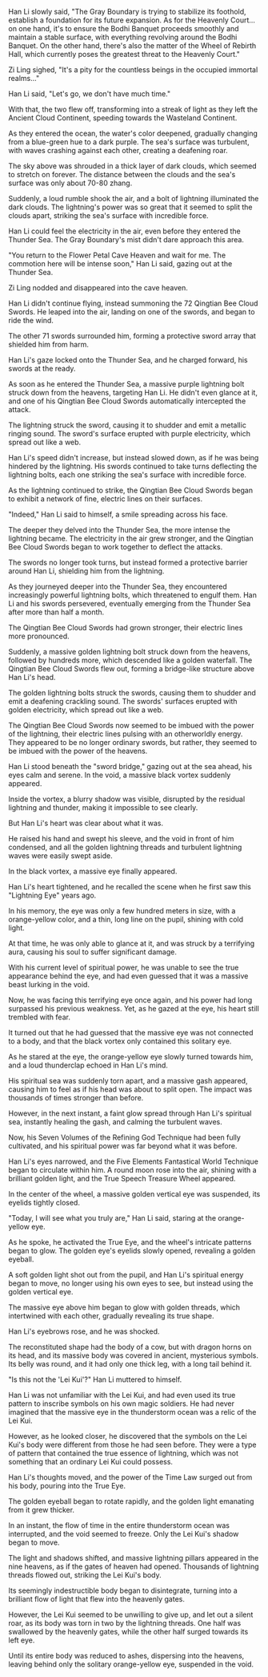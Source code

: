 Han Li slowly said, "The Gray Boundary is trying to stabilize its foothold, establish a foundation for its future expansion. As for the Heavenly Court... on one hand, it's to ensure the Bodhi Banquet proceeds smoothly and maintain a stable surface, with everything revolving around the Bodhi Banquet. On the other hand, there's also the matter of the Wheel of Rebirth Hall, which currently poses the greatest threat to the Heavenly Court."

Zi Ling sighed, "It's a pity for the countless beings in the occupied immortal realms..."

Han Li said, "Let's go, we don't have much time."

With that, the two flew off, transforming into a streak of light as they left the Ancient Cloud Continent, speeding towards the Wasteland Continent.

As they entered the ocean, the water's color deepened, gradually changing from a blue-green hue to a dark purple. The sea's surface was turbulent, with waves crashing against each other, creating a deafening roar.

The sky above was shrouded in a thick layer of dark clouds, which seemed to stretch on forever. The distance between the clouds and the sea's surface was only about 70-80 zhang.

Suddenly, a loud rumble shook the air, and a bolt of lightning illuminated the dark clouds. The lightning's power was so great that it seemed to split the clouds apart, striking the sea's surface with incredible force.

Han Li could feel the electricity in the air, even before they entered the Thunder Sea. The Gray Boundary's mist didn't dare approach this area.

"You return to the Flower Petal Cave Heaven and wait for me. The commotion here will be intense soon," Han Li said, gazing out at the Thunder Sea.

Zi Ling nodded and disappeared into the cave heaven.

Han Li didn't continue flying, instead summoning the 72 Qingtian Bee Cloud Swords. He leaped into the air, landing on one of the swords, and began to ride the wind.

The other 71 swords surrounded him, forming a protective sword array that shielded him from harm.

Han Li's gaze locked onto the Thunder Sea, and he charged forward, his swords at the ready.

As soon as he entered the Thunder Sea, a massive purple lightning bolt struck down from the heavens, targeting Han Li. He didn't even glance at it, and one of his Qingtian Bee Cloud Swords automatically intercepted the attack.

The lightning struck the sword, causing it to shudder and emit a metallic ringing sound. The sword's surface erupted with purple electricity, which spread out like a web.

Han Li's speed didn't increase, but instead slowed down, as if he was being hindered by the lightning. His swords continued to take turns deflecting the lightning bolts, each one striking the sea's surface with incredible force.

As the lightning continued to strike, the Qingtian Bee Cloud Swords began to exhibit a network of fine, electric lines on their surfaces.

"Indeed," Han Li said to himself, a smile spreading across his face.

The deeper they delved into the Thunder Sea, the more intense the lightning became. The electricity in the air grew stronger, and the Qingtian Bee Cloud Swords began to work together to deflect the attacks.

The swords no longer took turns, but instead formed a protective barrier around Han Li, shielding him from the lightning.

As they journeyed deeper into the Thunder Sea, they encountered increasingly powerful lightning bolts, which threatened to engulf them. Han Li and his swords persevered, eventually emerging from the Thunder Sea after more than half a month.

The Qingtian Bee Cloud Swords had grown stronger, their electric lines more pronounced.

Suddenly, a massive golden lightning bolt struck down from the heavens, followed by hundreds more, which descended like a golden waterfall. The Qingtian Bee Cloud Swords flew out, forming a bridge-like structure above Han Li's head.

The golden lightning bolts struck the swords, causing them to shudder and emit a deafening crackling sound. The swords' surfaces erupted with golden electricity, which spread out like a web.

The Qingtian Bee Cloud Swords now seemed to be imbued with the power of the lightning, their electric lines pulsing with an otherworldly energy. They appeared to be no longer ordinary swords, but rather, they seemed to be imbued with the power of the heavens.

Han Li stood beneath the "sword bridge," gazing out at the sea ahead, his eyes calm and serene.
In the void, a massive black vortex suddenly appeared.

Inside the vortex, a blurry shadow was visible, disrupted by the residual lightning and thunder, making it impossible to see clearly.

But Han Li's heart was clear about what it was.

He raised his hand and swept his sleeve, and the void in front of him condensed, and all the golden lightning threads and turbulent lightning waves were easily swept aside.

In the black vortex, a massive eye finally appeared.

Han Li's heart tightened, and he recalled the scene when he first saw this "Lightning Eye" years ago.

In his memory, the eye was only a few hundred meters in size, with a orange-yellow color, and a thin, long line on the pupil, shining with cold light.

At that time, he was only able to glance at it, and was struck by a terrifying aura, causing his soul to suffer significant damage.

With his current level of spiritual power, he was unable to see the true appearance behind the eye, and had even guessed that it was a massive beast lurking in the void.

Now, he was facing this terrifying eye once again, and his power had long surpassed his previous weakness. Yet, as he gazed at the eye, his heart still trembled with fear.

It turned out that he had guessed that the massive eye was not connected to a body, and that the black vortex only contained this solitary eye.

As he stared at the eye, the orange-yellow eye slowly turned towards him, and a loud thunderclap echoed in Han Li's mind.

His spiritual sea was suddenly torn apart, and a massive gash appeared, causing him to feel as if his head was about to split open. The impact was thousands of times stronger than before.

However, in the next instant, a faint glow spread through Han Li's spiritual sea, instantly healing the gash, and calming the turbulent waves.

Now, his Seven Volumes of the Refining God Technique had been fully cultivated, and his spiritual power was far beyond what it was before.

Han Li's eyes narrowed, and the Five Elements Fantastical World Technique began to circulate within him. A round moon rose into the air, shining with a brilliant golden light, and the True Speech Treasure Wheel appeared.

In the center of the wheel, a massive golden vertical eye was suspended, its eyelids tightly closed.

"Today, I will see what you truly are," Han Li said, staring at the orange-yellow eye.

As he spoke, he activated the True Eye, and the wheel's intricate patterns began to glow. The golden eye's eyelids slowly opened, revealing a golden eyeball.

A soft golden light shot out from the pupil, and Han Li's spiritual energy began to move, no longer using his own eyes to see, but instead using the golden vertical eye.

The massive eye above him began to glow with golden threads, which intertwined with each other, gradually revealing its true shape.

Han Li's eyebrows rose, and he was shocked.

The reconstituted shape had the body of a cow, but with dragon horns on its head, and its massive body was covered in ancient, mysterious symbols. Its belly was round, and it had only one thick leg, with a long tail behind it.

"Is this not the 'Lei Kui'?" Han Li muttered to himself.

Han Li was not unfamiliar with the Lei Kui, and had even used its true pattern to inscribe symbols on his own magic soldiers. He had never imagined that the massive eye in the thunderstorm ocean was a relic of the Lei Kui.

However, as he looked closer, he discovered that the symbols on the Lei Kui's body were different from those he had seen before. They were a type of pattern that contained the true essence of lightning, which was not something that an ordinary Lei Kui could possess.

Han Li's thoughts moved, and the power of the Time Law surged out from his body, pouring into the True Eye.

The golden eyeball began to rotate rapidly, and the golden light emanating from it grew thicker.

In an instant, the flow of time in the entire thunderstorm ocean was interrupted, and the void seemed to freeze. Only the Lei Kui's shadow began to move.

The light and shadows shifted, and massive lightning pillars appeared in the nine heavens, as if the gates of heaven had opened. Thousands of lightning threads flowed out, striking the Lei Kui's body.

Its seemingly indestructible body began to disintegrate, turning into a brilliant flow of light that flew into the heavenly gates.

However, the Lei Kui seemed to be unwilling to give up, and let out a silent roar, as its body was torn in two by the lightning threads. One half was swallowed by the heavenly gates, while the other half surged towards its left eye.

Until its entire body was reduced to ashes, dispersing into the heavens, leaving behind only the solitary orange-yellow eye, suspended in the void.